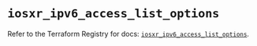 # `iosxr_ipv6_access_list_options`

Refer to the Terraform Registry for docs: [`iosxr_ipv6_access_list_options`](https://registry.terraform.io/providers/ciscodevnet/iosxr/0.6.0/docs/resources/ipv6_access_list_options).

